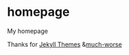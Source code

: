 # homepage

My homepage

Thanks for [Jekyll Themes](http://jekyllthemes.org/) &[much-worse](http://jekyllthemes.org/themes/much-worse/)



